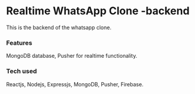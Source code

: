 # Realtime WhatsApp Clone -backend
This is the backend of the whatsapp clone.

### Features
MongoDB database, Pusher for realtime functionality.

### Tech used
Reactjs, Nodejs, Expressjs, MongoDB, Pusher, Firebase.
